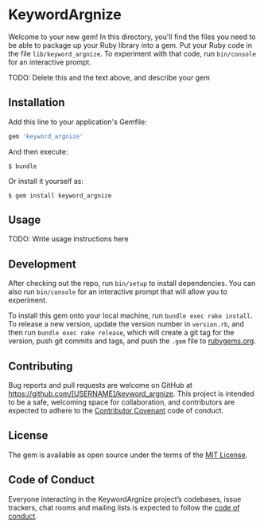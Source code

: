 # KeywordArgnize

Welcome to your new gem! In this directory, you'll find the files you need to be able to package up your Ruby library into a gem. Put your Ruby code in the file `lib/keyword_argnize`. To experiment with that code, run `bin/console` for an interactive prompt.

TODO: Delete this and the text above, and describe your gem

## Installation

Add this line to your application's Gemfile:

```ruby
gem 'keyword_argnize'
```

And then execute:

    $ bundle

Or install it yourself as:

    $ gem install keyword_argnize

## Usage

TODO: Write usage instructions here

## Development

After checking out the repo, run `bin/setup` to install dependencies. You can also run `bin/console` for an interactive prompt that will allow you to experiment.

To install this gem onto your local machine, run `bundle exec rake install`. To release a new version, update the version number in `version.rb`, and then run `bundle exec rake release`, which will create a git tag for the version, push git commits and tags, and push the `.gem` file to [rubygems.org](https://rubygems.org).

## Contributing

Bug reports and pull requests are welcome on GitHub at https://github.com/[USERNAME]/keyword_argnize. This project is intended to be a safe, welcoming space for collaboration, and contributors are expected to adhere to the [Contributor Covenant](http://contributor-covenant.org) code of conduct.

## License

The gem is available as open source under the terms of the [MIT License](https://opensource.org/licenses/MIT).

## Code of Conduct

Everyone interacting in the KeywordArgnize project’s codebases, issue trackers, chat rooms and mailing lists is expected to follow the [code of conduct](https://github.com/[USERNAME]/keyword_argnize/blob/master/CODE_OF_CONDUCT.md).
